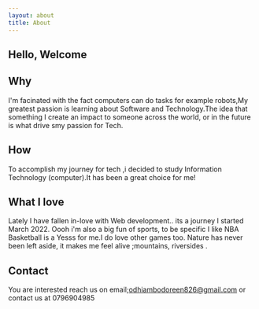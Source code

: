 ```yaml
---
layout: about
title: About
---
```


## Hello, Welcome 

## Why
I'm facinated with the fact computers can do tasks for example robots,My greatest passion is learning about Software and Technology.The idea that something I create an impact to someone  across the world, or in the future is what drive smy passion for Tech.
## How

To accomplish my journey for tech ,i decided to study Information Technology (computer).It has been a great choice for me! 
## What I love

Lately I have fallen in-love with Web development.. its a journey I started March 2022.
Oooh i'm also a big fun of sports, to be specific I like NBA Basketball is a Yesss for me.I do love other games too.
Nature has never been left aside, it makes me feel alive ;mountains, riversides .


## Contact

You are interested reach us on email;odhiambodoreen826@gmail.com or contact us at 0796904985





